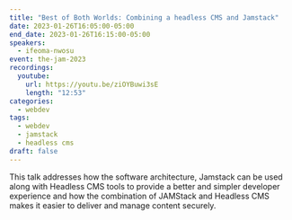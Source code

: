 ```yaml
---
title: "Best of Both Worlds: Combining a headless CMS and Jamstack"
date: 2023-01-26T16:05:00-05:00
end_date: 2023-01-26T16:15:00-05:00
speakers:
  - ifeoma-nwosu
event: the-jam-2023
recordings:
  youtube:
    url: https://youtu.be/ziOYBuwi3sE
    length: "12:53"
categories:
  - webdev
tags:
  - webdev
  - jamstack
  - headless cms
draft: false
---
```


This talk addresses how the software architecture, Jamstack can be used along with Headless CMS tools to provide a better and simpler developer experience and how the combination of JAMStack and Headless CMS makes it easier to deliver and manage content securely.